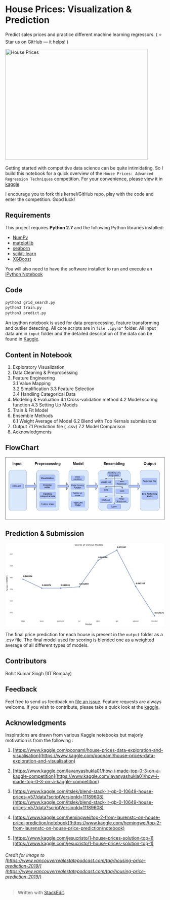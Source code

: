 # House Prices: Visualization & Prediction
Predict sales prices and practice different machine learning regressors.
( ⭐️ Star us on GitHub — it helps! )

<img src="https://www.vancouverrealestatepodcast.com/wp-content/uploads/2018/10/Detached-home-prices.jpg"
     title="House Prices" height=350 width=450 >

Getting started with competitive data science can be quite intimidating. So I build this notebook for a quick overview of the `House Prices: Advanced Regression Techniques` competition. For your convenience, please view it in [kaggle](https://www.kaggle.com/iamrohitsingh/house-prices-visualization-prediction/output).

I encourage you to fork this kernel/GitHub repo, play with the code and enter the competition. Good luck!

## Requirements

This project requires  **Python 2.7**  and the following Python libraries installed:

-   [NumPy](http://www.numpy.org/)
-   [matplotlib](http://matplotlib.org/)
-   [seaborn](https://stanford.edu/~mwaskom/software/seaborn/#)
-   [scikit-learn](http://scikit-learn.org/stable/)
-   [XGBoost](https://xgboost.readthedocs.io/en/latest/)

You will also need to have the software installed to run and execute an  [iPython Notebook](http://ipython.org/notebook.html)

## Code

```bash 
python3 grid_search.py
python3 train.py
python3 predict.py
```

An ipython notebook is used for data preprocessing, feature transforming and outlier detecting. All core scripts are in `file .ipynb"` folder. All input data are in `input` folder and the detailed description of the data can be found in [Kaggle](https://www.kaggle.com/c/house-prices-advanced-regression-techniques/data).

## Content in Notebook
1.  Exploratory Visualization
2.  Data Cleaning & Preprocessing
3.  Feature Engineering  
    3.1 Value Mapping  
    3.2 Simplification 
    3.3 Feature Selection  
    3.4 Handling Categorical Data
4.  Modeling & Evaluation
	4.1 Cross-validation method 
	4.2 Model scoring function
	4.3 Setting Up Models
5. Train & Fit Model
6.  Ensemble Methods  
    6.1 Weight Average  of Model
    6.2 Blend with Top Kernals submissions
7. Output
	7.1 Prediction file ( .csv)
	7.2 Model Comparison
8. Acknowledgments

## FlowChart

<img src="https://raw.githubusercontent.com/RohitLearner/House-Prices-Visualization-Prediction/master/fig/flowchart.png"
     title="FlowChart">


## Prediction & Submission

<img src="https://raw.githubusercontent.com/RohitLearner/House-Prices-Visualization-Prediction/master/output/model%20comparison.png"
     title="Model Comparison">	 

The final price prediction for each house is present in the `output` folder as a .csv file. The final model used for scoring is blended one as a weighted average of all different types of models. 

## Contributors
Rohit Kumar Singh (IIT Bombay)

## Feedback
Feel free to send us feedback on [file an issue](https://github.com/RohitLearner/House-Prices-Visualization-Prediction/issues). Feature requests are always welcome. If you wish to contribute, please take a quick look at the [kaggle](https://www.kaggle.com/iamrohitsingh/house-prices-visualization-prediction/output).

## Acknowledgments

Inspirations are drawn from various Kaggle notebooks but majorly motivation is from the following :

1.  [https://www.kaggle.com/poonaml/house-prices-data-exploration-and-visualisation](https://www.kaggle.com/poonaml/house-prices-data-exploration-and-visualisation)
    
2.  [https://www.kaggle.com/lavanyashukla01/how-i-made-top-0-3-on-a-kaggle-competition](https://www.kaggle.com/lavanyashukla01/how-i-made-top-0-3-on-a-kaggle-competition)
    
3.  [https://www.kaggle.com/itslek/blend-stack-lr-gb-0-10649-house-prices-v57/data?scriptVersionId=11189608](https://www.kaggle.com/itslek/blend-stack-lr-gb-0-10649-house-prices-v57/data?scriptVersionId=11189608)
    
4.  [https://www.kaggle.com/hemingwei/top-2-from-laurenstc-on-house-price-prediction/notebook](https://www.kaggle.com/hemingwei/top-2-from-laurenstc-on-house-price-prediction/notebook)
    
5.  [https://www.kaggle.com/jesucristo/1-house-prices-solution-top-1](https://www.kaggle.com/jesucristo/1-house-prices-solution-top-1)
    

###### Credit for image to  [https://www.vancouverrealestatepodcast.com/tag/housing-price-prediction-2019/](https://www.vancouverrealestatepodcast.com/tag/housing-price-prediction-2019/)
> Written with [StackEdit](https://stackedit.io/).
